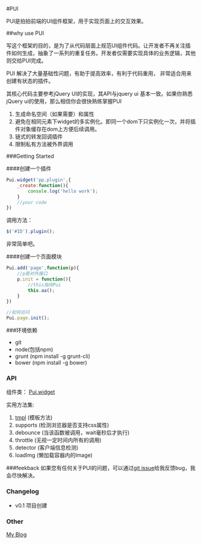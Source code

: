 #PUI

PUI是拍拍前端的UI组件框架，用于实现页面上的交互效果。

##why use PUI

写这个框架的目的，是为了从代码层面上规范UI组件代码。让开发者不再关注插件如何生成，抽象了一系列的重复任务。开发者仅需要实现具体的业务逻辑，其他则交给PUI完成。

PUI 解决了大量基础性问题，有助于提高效率，有利于代码重用， 非常适合用来创建有状态的插件。

其核心代码主要参考jQuery UI的实现，其API与jquery ui 基本一致。如果你熟悉jQuery ui的使用，那么相信你会很快熟练掌握PUI

1. 生成命名空间（如果需要）和属性
2. 避免在相同元素下widget的多实例化。即同一个dom下只实例化一次，并将插件对象缓存在dom上方便后续调用。
3. 链式的转发回调插件
4. 限制私有方法被外界调用

###Getting Started

####创建一个插件
```js
Pui.widget('pp.plugin',{
    _create:function(){
        console.log('hello work');
    }
    //your code
})
```
调用方法：
```js
$('#ID').plugin();
```

非常简单吧。

####创建一个页面模块
```js
Pui.add('page',function(p){
    //p是对外接口
    p.init = function(){
        //this指向Pui
        this.aa();
    }
})

//如何访问
Pui.page.init();
```

###环境依赖
* git
* node(包括npm)
* grunt (npm install -g grunt-cli)
* bower (npm install -g bower)


### API

组件类：
 [Pui.widget](https://github.com/baofen14787/pui/issues/1)

实用方法集:

1.  [tmpl](https://github.com/baofen14787/pui/issues/2) (模板方法)
2.  supports (检测浏览器是否支持css属性)
3.  debounce (当该函数被调用，wait毫秒后才执行)
4.  throttle (无视一定时间内所有的调用)
5.  detector (客户端信息检测)
6.  loadImg (懒加载容器内的Image)

###feekback
如果您有任何关于PUI的问题，可以通过[git issue](https://github.com/baofen14787/pui/issues)给我反馈bug，我会尽快解决。


### Changelog
* v0.1 项目创建

### Other
[My Blog](http://www.ghugo.com)